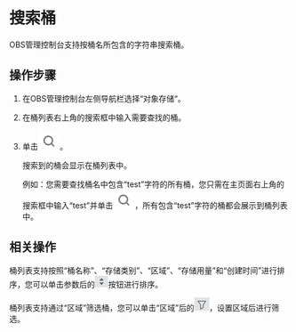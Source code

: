 # 搜索桶<a name="zh-cn_topic_0046953005"></a>

OBS管理控制台支持按桶名所包含的字符串搜索桶。

## 操作步骤<a name="section30359117155324"></a>

1.  在OBS管理控制台左侧导航栏选择“对象存储“。
2.  在桶列表右上角的搜索框中输入需要查找的桶。
3.  单击![](figures/icon-search.png)。

    搜索到的桶会显示在桶列表中。

    例如：您需要查找桶名中包含“test”字符的所有桶，您只需在主页面右上角的搜索框中输入“test”并单击![](figures/icon-search.png)，所有包含“test”字符的桶都会展示到桶列表中。


## 相关操作<a name="section1250115822610"></a>

桶列表支持按照“桶名称”、“存储类别”、“区域”、“存储用量”和“创建时间”进行排序，您可以单击参数后的![](figures/icon-sort.png)按钮进行排序。

桶列表支持通过“区域”筛选桶，您可以单击“区域”后的![](figures/icon_shaixuan.png)，设置区域后进行筛选。

